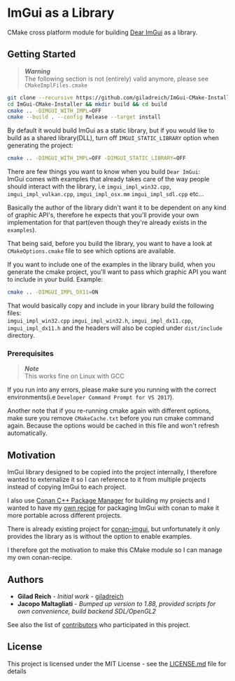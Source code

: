 # ImGui as a Library

CMake cross platform module for building [Dear ImGui](https://github.com/ocornut/imgui) as a library.

## Getting Started

> ***Warning***<br>The following section is not (entirely) valid anymore, please see `CMakeImplFiles.cmake` 

```bash
git clone --recursive https://github.com/giladreich/ImGui-CMake-Installer
cd ImGui-CMake-Installer && mkdir build && cd build
cmake .. -DIMGUI_WITH_IMPL=OFF
cmake --build . --config Release --target install
```

By default it would build ImGui as a static library, but if you would like to build as a shared library(DLL), turn off `IMGUI_STATIC_LIBRARY` option when generating the project:
```bash
cmake .. -DIMGUI_WITH_IMPL=OFF -DIMGUI_STATIC_LIBRARY=OFF
```

There are few things you want to know when you build `Dear ImGui`:<br>
ImGui comes with examples that already takes care of the way people should interact with the library, i.e `imgui_impl_win32.cpp`, `imgui_impl_vulkan.cpp`, `imgui_impl_osx.mm` `imgui_impl_sdl.cpp` etc...

Basically the author of the library didn't want it to be dependent on any kind of graphic API's, therefore he expects that you'll provide your own implementation for that part(even though they're already exists in the `examples`).

That being said, before you build the library, you want to have a look at `CMakeOptions.cmake` file to see which options are available.

If you want to include one of the examples in the library build, when you generate the cmake project, you'll want to pass which graphic API you want to include in your build. Example:
```bash
cmake .. -DIMGUI_IMPL_DX11=ON
```

That would basically copy and include in your library build the following files:<br>
`imgui_impl_win32.cpp` `imgui_impl_win32.h`, `imgui_impl_dx11.cpp`, `imgui_impl_dx11.h`
and the headers will also be copied under `dist/include` directory.


### Prerequisites

> ***Note***<br>This works fine on Linux with GCC

If you run into any errors, please make sure you running with the correct environments(i.e `Developer Command Prompt for VS 2017`).

Another note that if you re-running cmake again with different options, make sure you remove `CMakeCache.txt` before you run cmake command again. Because the options would be cached in this file and won't refresh automatically.

## Motivation

ImGui library designed to be copied into the project internally, I therefore wanted to externalize it so I can reference to it from multiple projects instead of copying ImGui to each project. 

I also use [Conan C++ Package Manager](https://conan.io/) for building my projects and I wanted to have my [own recipe](https://github.com/giladreich/conan-imgui) for packaging ImGui with conan to make it more portable across different projects.

There is already existing project for [conan-imgui](https://github.com/bincrafters/conan-imgui), but unfortunately it only provides the library as is without the option to enable examples.

I therefore got the motivation to make this CMake module so I can manage my own conan-recipe.


## Authors

* **Gilad Reich** - *Initial work* - [giladreich](https://github.com/giladreich)
* **Jacopo Maltagliati** - *Bumped up version to 1.88, provided scripts for own convenience, build backend SDL/OpenGL2*

See also the list of [contributors](https://github.com/giladreich/ImGui-CMake-Installer/graphs/contributors) who participated in this project.


## License

This project is licensed under the MIT License - see the [LICENSE.md](LICENSE.md) file for details

